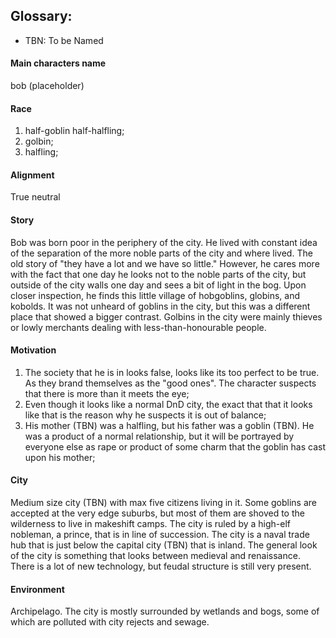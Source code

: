## Glossary:

- TBN: To be Named

#### Main characters name
bob (placeholder)

#### Race
1. half-goblin half-halfling;
2. golbin;
3. halfling;

#### Alignment
True neutral

#### Story
Bob was born poor in the periphery of the city. He lived with constant idea of the separation of the more noble parts of the city and where lived. The old story of "they have a lot and we have so little." However, he cares more with the fact that one day he looks not to the noble parts of the city, but outside of the city walls one day and sees a bit of light in the bog. Upon closer inspection, he finds this little village of hobgoblins, globins, and kobolds. It was not unheard of goblins in the city, but this was a different place that showed a bigger contrast. Golbins in the city were mainly thieves or lowly merchants dealing with less-than-honourable people.

#### Motivation
1. The society that he is in looks false, looks like its too perfect to be true. As they brand themselves as the "good ones". The character suspects that there is more than it meets the eye;
2. Even though it looks like a normal DnD city, the exact that that it looks like that is the reason why he suspects it is out of balance;
3. His mother (TBN) was a halfling, but his father was a goblin (TBN). He was a product of a normal relationship, but it will be portrayed by everyone else as rape or product of some charm that the goblin has cast upon his mother;

#### City
Medium size city (TBN) with max five citizens living in it. Some goblins are accepted at the very edge suburbs, but most of them are shoved to the wilderness to live in makeshift camps. The city is ruled by a high-elf nobleman, a prince, that is in line of succession. The city is a naval trade hub that is just below the capital city (TBN) that is inland. The general look of the city is something that looks between medieval and renaissance. There is a lot of new technology, but feudal structure is still very present.

#### Environment
Archipelago. The city is mostly surrounded by wetlands and bogs, some of which are polluted with city rejects and sewage.